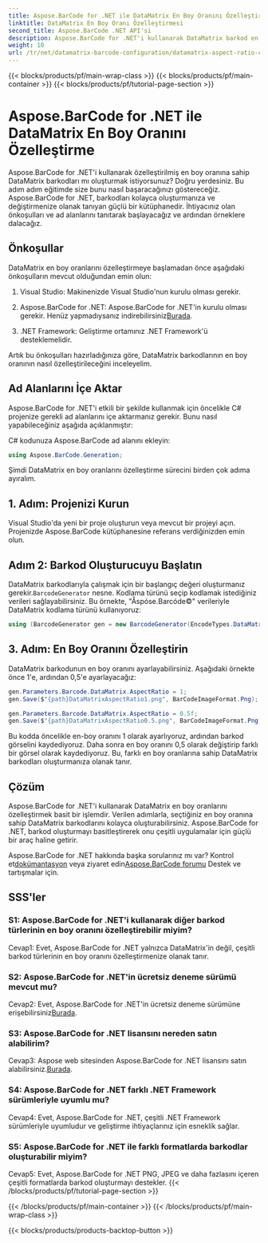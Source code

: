 ```yaml
---
title: Aspose.BarCode for .NET ile DataMatrix En Boy Oranını Özelleştirme
linktitle: DataMatrix En Boy Oranı Özelleştirmesi
second_title: Aspose.BarCode .NET API'si
description: Aspose.BarCode for .NET'i kullanarak DataMatrix barkod en boy oranlarını nasıl özelleştireceğinizi öğrenin. Barkod oluşturma için adım adım kılavuz.
weight: 10
url: /tr/net/datamatrix-barcode-configuration/datamatrix-aspect-ratio-customization/
---
```


{{< blocks/products/pf/main-wrap-class >}}
{{< blocks/products/pf/main-container >}}
{{< blocks/products/pf/tutorial-page-section >}}

# Aspose.BarCode for .NET ile DataMatrix En Boy Oranını Özelleştirme

Aspose.BarCode for .NET'i kullanarak özelleştirilmiş en boy oranına sahip DataMatrix barkodları mı oluşturmak istiyorsunuz? Doğru yerdesiniz. Bu adım adım eğitimde size bunu nasıl başaracağınızı göstereceğiz. Aspose.BarCode for .NET, barkodları kolayca oluşturmanıza ve değiştirmenize olanak tanıyan güçlü bir kütüphanedir. İhtiyacınız olan önkoşulları ve ad alanlarını tanıtarak başlayacağız ve ardından örneklere dalacağız.

## Önkoşullar

DataMatrix en boy oranlarını özelleştirmeye başlamadan önce aşağıdaki önkoşulların mevcut olduğundan emin olun:

1. Visual Studio: Makinenizde Visual Studio'nun kurulu olması gerekir.

2.  Aspose.BarCode for .NET: Aspose.BarCode for .NET'in kurulu olması gerekir. Henüz yapmadıysanız indirebilirsiniz[Burada](https://releases.aspose.com/barcode/net/).

3. .NET Framework: Geliştirme ortamınız .NET Framework'ü desteklemelidir.

Artık bu önkoşulları hazırladığınıza göre, DataMatrix barkodlarının en boy oranının nasıl özelleştirileceğini inceleyelim.

## Ad Alanlarını İçe Aktar

Aspose.BarCode for .NET'i etkili bir şekilde kullanmak için öncelikle C# projenize gerekli ad alanlarını içe aktarmanız gerekir. Bunu nasıl yapabileceğiniz aşağıda açıklanmıştır:

C# kodunuza Aspose.BarCode ad alanını ekleyin:

```csharp
using Aspose.BarCode.Generation;
```

Şimdi DataMatrix en boy oranlarını özelleştirme sürecini birden çok adıma ayıralım.

## 1. Adım: Projenizi Kurun

Visual Studio'da yeni bir proje oluşturun veya mevcut bir projeyi açın. Projenizde Aspose.BarCode kütüphanesine referans verdiğinizden emin olun.

## Adım 2: Barkod Oluşturucuyu Başlatın

 DataMatrix barkodlarıyla çalışmak için bir başlangıç değeri oluşturmanız gerekir.`BarcodeGenerator` nesne. Kodlama türünü seçip kodlamak istediğiniz verileri sağlayabilirsiniz. Bu örnekte, "Åspóse.Barcóde©" verileriyle DataMatrix kodlama türünü kullanıyoruz:

```csharp
using (BarcodeGenerator gen = new BarcodeGenerator(EncodeTypes.DataMatrix, "Åspóse.Barcóde©"))
```

## 3. Adım: En Boy Oranını Özelleştirin

DataMatrix barkodunun en boy oranını ayarlayabilirsiniz. Aşağıdaki örnekte önce 1'e, ardından 0,5'e ayarlayacağız:

```csharp
gen.Parameters.Barcode.DataMatrix.AspectRatio = 1;
gen.Save($"{path}DataMatrixAspectRatio1.png", BarCodeImageFormat.Png);

gen.Parameters.Barcode.DataMatrix.AspectRatio = 0.5f;
gen.Save($"{path}DataMatrixAspectRatio0.5.png", BarCodeImageFormat.Png);
```

Bu kodda öncelikle en-boy oranını 1 olarak ayarlıyoruz, ardından barkod görselini kaydediyoruz. Daha sonra en boy oranını 0,5 olarak değiştirip farklı bir görsel olarak kaydediyoruz. Bu, farklı en boy oranlarına sahip DataMatrix barkodları oluşturmanıza olanak tanır.

## Çözüm

Aspose.BarCode for .NET'i kullanarak DataMatrix en boy oranlarını özelleştirmek basit bir işlemdir. Verilen adımlarla, seçtiğiniz en boy oranına sahip DataMatrix barkodlarını kolayca oluşturabilirsiniz. Aspose.BarCode for .NET, barkod oluşturmayı basitleştirerek onu çeşitli uygulamalar için güçlü bir araç haline getirir.

 Aspose.BarCode for .NET hakkında başka sorularınız mı var? Kontrol et[dokümantasyon](https://reference.aspose.com/barcode/net/) veya ziyaret edin[Aspose.BarCode forumu](https://forum.aspose.com/c/barcode/13) Destek ve tartışmalar için.

## SSS'ler

### S1: Aspose.BarCode for .NET'i kullanarak diğer barkod türlerinin en boy oranını özelleştirebilir miyim?

Cevap1: Evet, Aspose.BarCode for .NET yalnızca DataMatrix'in değil, çeşitli barkod türlerinin en boy oranını özelleştirmenize olanak tanır.

### S2: Aspose.BarCode for .NET'in ücretsiz deneme sürümü mevcut mu?

 Cevap2: Evet, Aspose.BarCode for .NET'in ücretsiz deneme sürümüne erişebilirsiniz[Burada](https://releases.aspose.com/).

### S3: Aspose.BarCode for .NET lisansını nereden satın alabilirim?

 Cevap3: Aspose web sitesinden Aspose.BarCode for .NET lisansını satın alabilirsiniz.[Burada](https://purchase.aspose.com/buy).

### S4: Aspose.BarCode for .NET farklı .NET Framework sürümleriyle uyumlu mu?

Cevap4: Evet, Aspose.BarCode for .NET, çeşitli .NET Framework sürümleriyle uyumludur ve geliştirme ihtiyaçlarınız için esneklik sağlar.

### S5: Aspose.BarCode for .NET ile farklı formatlarda barkodlar oluşturabilir miyim?

Cevap5: Evet, Aspose.BarCode for .NET PNG, JPEG ve daha fazlasını içeren çeşitli formatlarda barkod oluşturmayı destekler.
{{< /blocks/products/pf/tutorial-page-section >}}

{{< /blocks/products/pf/main-container >}}
{{< /blocks/products/pf/main-wrap-class >}}

{{< blocks/products/products-backtop-button >}}
